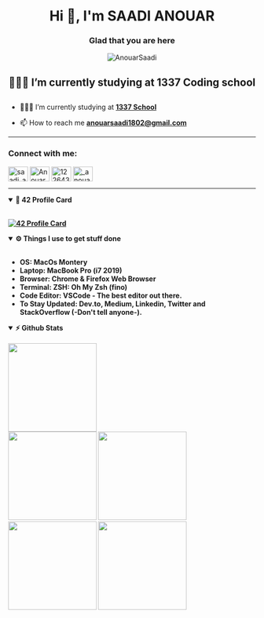 <!-- <img src="/src/header_.png"> -->

<h1 align="center">Hi 👋, I'm SAADI ANOUAR</h1>


<div align="center">

### Glad that you are here 
<p align="center"> <img src="https://komarev.com/ghpvc/?username=AnouarSaadi&label=Profile%20views&color=0e75b6&style=flat" alt="AnouarSaadi" /> </p>

<h2>👨🏽‍💻 I’m currently studying at 1337 Coding school<h2>
</div>



- 👨🏽‍💻 I’m currently studying at **[1337 School](https://1337.ma)**

- 📫 How to reach me **anouarsaadi1802@gmail.com**

---

<h3 align="left">Connect with me:</h3>
<p align="left">
<a href="https://twitter.com/saadi_anouar" target="blank"><img align="center" src="https://raw.githubusercontent.com/rahuldkjain/github-profile-readme-generator/master/src/images/icons/Social/twitter.svg" alt="saadi_anouar" height="30" width="40" /></a>
<a href="https://www.linkedin.com/in/anouar-saadi-b5b6a4170/" target="blank"><img align="center" src="https://raw.githubusercontent.com/rahuldkjain/github-profile-readme-generator/master/src/images/icons/Social/linked-in-alt.svg" alt="AnouarSaadi" height="30" width="40" /></a>
<a href="https://stackoverflow.com/users/12264385/asaadi" target="blank"><img align="center" src="https://raw.githubusercontent.com/rahuldkjain/github-profile-readme-generator/master/src/images/icons/Social/stack-overflow.svg" alt="12264385" height="30" width="40" /></a>
<a href="https://instagram.com/_anouarsaadi" target="blank"><img align="center" src="https://raw.githubusercontent.com/rahuldkjain/github-profile-readme-generator/master/src/images/icons/Social/instagram.svg" alt="_anouarsaadi" height="30" width="40" /></a>
</p>


---



<details open>	
  <summary><b> 42 Profile Card</summary>

  <br />

  [![42 Profile Card](https://1337-readme.vercel.app/api/profile?cursus=42cursus&dark=true&login=asaadi)](https://github.com/AnouarSaadi)
</details>

<details open>	
  <br />
  <summary><b>⚙️ Things I use to get stuff done</b></summary>
  	<ul>
  	    <li><b>OS:</b> MacOs Montery</li>
	    <li><b>Laptop: </b> MacBook Pro (i7 2019)</li>
  	    <li><b>Browser: </b> Chrome & Firefox Web Browser</li>
	    <li><b>Terminal: </b> ZSH: Oh My Zsh (fino)</li>
	    <li><b>Code Editor:</b> VSCode - The best editor out there.</li>
	    <li><b>To Stay Updated:</b> Dev.to, Medium, Linkedin, Twitter and StackOverflow (-Don't tell anyone-).</li>
	</ul>	
</details>

<details open>	
  <summary><b>⚡ Github Stats</b></summary>
  <br />
  <img height="180em" src="https://github-profile-summary-cards.vercel.app/api/cards/profile-details?username=AnouarSaadi&theme=dracula" />
  <br/>
  <img height="180em" src="https://github-profile-summary-cards.vercel.app/api/cards/productive-time?username=AnouarSaadi&theme=dracula"/>
  <img height="180em" src="https://github-profile-summary-cards.vercel.app/api/cards/stats?username=AnouarSaadi&theme=dracula"/>
	<br />
  <img height="180em" src="https://github-profile-summary-cards.vercel.app/api/cards/repos-per-language?username=AnouarSaadi&theme=dracula"/>
  <img height="180em" src="https://github-profile-summary-cards.vercel.app/api/cards/most-commit-language?username=AnouarSaadi&theme=dracula"/>
</details>
<!-- 
---

<div align="center"><a href="https://www.buymeacoffee.com/AnouarSaadi" target="_blank"><img src="https://cdn.buymeacoffee.com/buttons/v2/default-yellow.png" alt="Buy Me A Coffee" height="60px" width="217px" ></a></div>
<div align="center">

### Show some ❤️ by starring some of the repositories!

</div>
 -->
<!-- ---

<p align="center">
   <img src="https://github.com/AnouarSaadi/AnouarSaadi/blob/output/github-contribution-grid-snake.svg" alt="snake">
</p>
 -->
<!-- --- -->
<!--
**Ysrbolles/Ysrbolles** is a ✨ _special_ ✨ repository because its `README.md` (this file) appears on your GitHub profile.

Here are some ideas to get you started:

- 🔭 I’m currently I’m currently studying at on ...
- 🌱 I’m currently learning ...
- 👯 I’m looking to collaborate on ...
- 🤔 I’m looking for help with ...
- 💬 Ask me about ...
- 📫 How to reach me: ...
- 😄 Pronouns: ...
- ⚡ Fun fact: ...
-->
